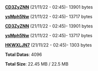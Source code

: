 [**CD3ZyZNN**](/data/CD3ZyZNN.txt) (21/11/22 - 02:45)- 13901 bytes

[**ysMph5Nw**](/data/ysMph5Nw.txt) (21/11/22 - 02:45)- 13717 bytes

[**CD3ZyZNN**](/data/CD3ZyZNN.txt) (21/11/22 - 02:45)- 13901 bytes

[**ysMph5Nw**](/data/ysMph5Nw.txt) (21/11/22 - 02:45)- 13717 bytes

[**HKWXLJN7**](/data/HKWXLJN7.txt) (21/11/22 - 02:45)- 1303 bytes

**Total Datas**: 4096

**Total Size**: 22.45 MB / 22.5 MB